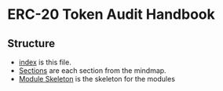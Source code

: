 # ERC-20 Token Audit Handbook


## Structure

- [index](index.md) is this file.
- [Sections](sections) are each section from the mindmap. 
- [Module Skeleton](module-blank.md) is the skeleton for the modules

